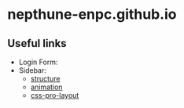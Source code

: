 # nepthune-enpc.github.io

## Useful links

- Login Form:
- Sidebar:
    - [structure](https://blog.pagesd.info/2020/05/19/creer-template-sidebar-contenu/)
    - [animation](https://blog.pagesd.info/2020/06/01/animation-css-sidebar/)
    - [css-pro-layout](https://azouaoui-med.github.io/css-pro-layout/docs/getting-started/examples)